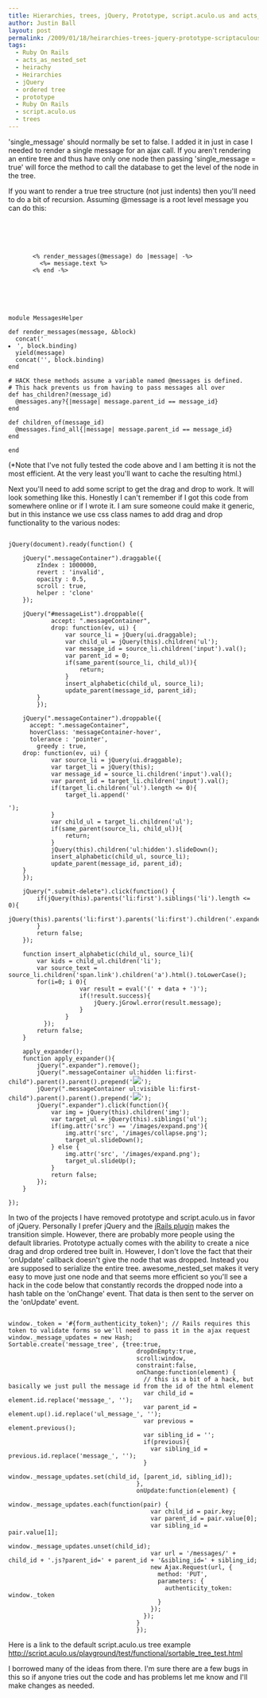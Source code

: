 ```yaml
---
title: Hierarchies, trees, jQuery, Prototype, script.aculo.us and acts_as_nested_set
author: Justin Ball
layout: post
permalink: /2009/01/18/heirarchies-trees-jquery-prototype-scriptaculous-and-acts_as_nested_set/
tags:
  - Ruby On Rails
  - acts_as_nested_set
  - heirachy
  - Heirarchies
  - jQuery
  - ordered tree
  - prototype
  - Ruby On Rails
  - script.aculo.us
  - trees
---
```


'single_message' should normally be set to false.  I added it in just in case I needed to render a single message for an ajax call.  If you aren't rendering an entire tree and thus have only one node then passing 'single_message = true' will force the method to call the database to get the level of the node in the tree.

If you want to render a true tree structure (not just indents) then you'll need to do a bit of recursion.  Assuming @message is a root level message you can do this:
<pre><code class="ruby">
<div id="messageList">
  <ul id="message_tree">
    <% render_messages(@message) do |message| -%>
      <%= message.text %>
    <% end -%>
  </ul>
</div>
</pre></code>

<pre><code class="ruby">
module MessagesHelper

def render_messages(message, &block)
  concat('<li id="message_' + message.id.to_s + '" class="messageContainer delete-container">', block.binding)
  yield(message)
  concat('<ul style="display:none;" id="ul_' + message.dom_id + '">', block.binding)
  if has_children?(message.id)
    children_of(message.id).each do |child|
      render_messages(child, &block)
    end
  end
  concat('</li></ul>', block.binding)
end

# HACK these methods assume a variable named @messages is defined.
# This hack prevents us from having to pass messages all over
def has_children?(message_id)
  @messages.any?{|message| message.parent_id == message_id}
end

def children_of(message_id)
  @messages.find_all{|message| message.parent_id == message_id}
end

end
</pre></code>

(*Note that I've not fully tested the code above and I am betting it is not the most efficient.  At the very least you'll want to cache the resulting html.)

Next you'll need to add some script to get the drag and drop to work.  It will look something like this.  Honestly I can't remember if I got this code from somewhere online or if I wrote it.  I am sure someone could make it generic, but in this instance we use css class names to add drag and drop functionality to the various nodes:

<pre><code class="javascript">
jQuery(document).ready(function() {

	jQuery(".messageContainer").draggable({
		zIndex : 1000000,
		revert : 'invalid',
		opacity : 0.5,
		scroll : true,
		helper : 'clone'
	});

	jQuery("#messageList").droppable({
			accept: ".messageContainer",
			drop: function(ev, ui) {
				var source_li = jQuery(ui.draggable);
				var child_ul = jQuery(this).children('ul');
				var message_id = source_li.children('input').val();
				var parent_id = 0;
				if(same_parent(source_li, child_ul)){
					return;
				}
				insert_alphabetic(child_ul, source_li);
				update_parent(message_id, parent_id);
	    }
		});

	jQuery(".messageContainer").droppable({
	  accept: ".messageContainer",
	  hoverClass: 'messageContainer-hover',
	  tolerance : 'pointer',
		greedy : true,
    drop: function(ev, ui) {
			var source_li = jQuery(ui.draggable);
			var target_li = jQuery(this);
			var message_id = source_li.children('input').val();
			var parent_id = target_li.children('input').val();
			if(target_li.children('ul').length <= 0){
				target_li.append('<ul></ul>');
			}
			var child_ul = target_li.children('ul');
			if(same_parent(source_li, child_ul)){
				return;
			}
			jQuery(this).children('ul:hidden').slideDown();
			insert_alphabetic(child_ul, source_li);
			update_parent(message_id, parent_id);
    }
	});

	jQuery(".submit-delete").click(function() {
		if(jQuery(this).parents('li:first').siblings('li').length <= 0){
			jQuery(this).parents('li:first').parents('li:first').children('.expander').remove();
		}
		return false;
	});

	function insert_alphabetic(child_ul, source_li){
		var kids = child_ul.children('li');
		var source_text = source_li.children('span.link').children('a').html().toLowerCase();
		for(i=0; i<kids.length; i++){
			var current_text = jQuery(kids[i]).children('span.link').children('a').html().toLowerCase();
			if(source_text < current_text){
				source_li.insertBefore(kids[i]);
				return;
			}
		}
		source_li.appendTo(child_ul);
	}

	function same_parent(source_li, child_ul){
		return source_li.parent() == child_ul;
	}

	function update_parent(message_id, parent_id){
		var path = jQuery('#updatePath').val();
		jQuery.post(path + '/' + message_id + '.js', {parent_id: parent_id, action: 'update', _method: 'put', only_parent: 'true' },
		  function(data){
				apply_expander();
				if(data.length > 0){
					var result = eval('(' + data + ')');
					if(!result.success){
						jQuery.jGrowl.error(result.message);
					}
				}
		  });
		return false;
	}

	apply_expander();
	function apply_expander(){
		jQuery(".expander").remove();
		jQuery(".messageContainer ul:hidden li:first-child").parent().parent().prepend('<a class="expander" href="#"><img src="/images/expand.png" /></a>');
		jQuery(".messageContainer ul:visible li:first-child").parent().parent().prepend('<a class="expander" href="#"><img src="/images/collapse.png" /></a>');
		jQuery(".expander").click(function(){
			var img = jQuery(this).children('img');
			var target_ul = jQuery(this).siblings('ul');
			if(img.attr('src') == '/images/expand.png'){
				img.attr('src', '/images/collapse.png');
				target_ul.slideDown();
			} else {
				img.attr('src', '/images/expand.png');
				target_ul.slideUp();
			}
			return false;
		});
	}

});
</pre></code>


In two of the projects I have removed prototype and script.aculo.us in favor of jQuery.  Personally I prefer jQuery and the <a href="http://ennerchi.com/projects/jrails">jRails plugin</a> makes the transition simple.  However, there are probably more people using the default libraries.  Prototype actually comes with the ability to create a nice drag and drop ordered tree built in.  However, I don't love the fact that their 'onUpdate' callback doesn't give the node that was dropped.  Instead you are supposed to serialize the entire tree.  awesome_nested_set makes it very easy to move just one node and that seems more efficient so you'll see a hack in the code below that constantly records the dropped node into a hash table on the 'onChange' event.  That data is then sent to the server on the 'onUpdate' event.

<pre><code class="javascript">
window._token = '#{form_authenticity_token}'; // Rails requires this token to validate forms so we'll need to pass it in the ajax request
window._message_updates = new Hash;
Sortable.create('message_tree', {tree:true,
                                    dropOnEmpty:true,
                                    scroll:window,
                                    constraint:false,
                                    onChange:function(element) {
                                      // this is a bit of a hack, but basically we just pull the message id from the id of the html element
                                      var child_id = element.id.replace('message_', '');
                                      var parent_id = element.up().id.replace('ul_message_', '');
                                      var previous = element.previous();
                                      var sibling_id = '';
                                      if(previous){
                                        var sibling_id = previous.id.replace('message_', '');
                                      }
                                      window._message_updates.set(child_id, [parent_id, sibling_id]);
                                    },
                                    onUpdate:function(element) {
                                      window._message_updates.each(function(pair) {
                                        var child_id = pair.key;
                                        var parent_id = pair.value[0];
                                        var sibling_id = pair.value[1];
                                        window._message_updates.unset(child_id);
                                        var url = '/messages/' + child_id + '.js?parent_id=' + parent_id + '&sibling_id=' + sibling_id;
                                        new Ajax.Request(url, {
                                          method: 'PUT',
                                          parameters: {
                                            authenticity_token: window._token
                                          }
                                        });
                                      });
                                    }
                                    });
</pre></code>

Here is a link to the default script.aculo.us tree example
<a href="http://script.aculo.us/playground/test/functional/sortable_tree_test.html">http://script.aculo.us/playground/test/functional/sortable_tree_test.html</a>

I borrowed many of the ideas from there.  I'm sure there are a few bugs in this so if anyone tries out the code and has problems let me know and I'll make changes as needed.
